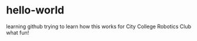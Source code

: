 # hello-world
learning github
trying to learn how this works for City College Robotics Club
what fun!
